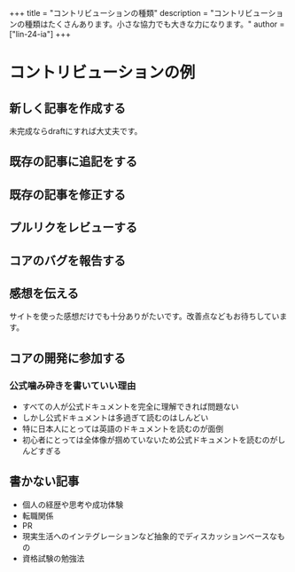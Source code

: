 +++
title = "コントリビューションの種類"
description = "コントリビューションの種類はたくさんあります。小さな協力でも大きな力になります。"
author = ["lin-24-ia"]
+++

# コントリビューションの例

## 新しく記事を作成する

未完成ならdraftにすれば大丈夫です。

## 既存の記事に追記をする



## 既存の記事を修正する



## プルリクをレビューする



## コアのバグを報告する



## 感想を伝える

サイトを使った感想だけでも十分ありがたいです。改善点などもお待ちしています。

## コアの開発に参加する

###  公式噛み砕きを書いていい理由

- すべての人が公式ドキュメントを完全に理解できれば問題ない
- しかし公式ドキュメントは多過ぎて読むのはしんどい
- 特に日本人にとっては英語のドキュメントを読むのが面倒
- 初心者にとっては全体像が掴めていないため公式ドキュメントを読むのがしんどすぎる

## 書かない記事

- 個人の経歴や思考や成功体験
- 転職関係
- PR
- 現実生活へのインテグレーションなど抽象的でディスカッションベースなもの
- 資格試験の勉強法